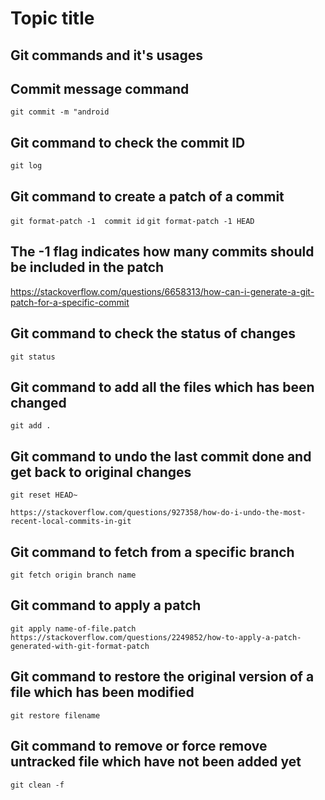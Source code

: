 # Topic title

## Git commands and it's usages 



## Commit message command
`git commit -m "android`

## Git command to check the commit ID
`git log`


## Git command to create a patch of a commit
`git format-patch -1  commit id`
`git format-patch -1 HEAD`
## The -1 flag indicates how many commits should be included in the patch
https://stackoverflow.com/questions/6658313/how-can-i-generate-a-git-patch-for-a-specific-commit 


## Git command to check the status of changes
`git status`

## Git command to add all the files which has been changed 
`git add .`

## Git command to undo the last commit done and get back to original changes 
`git reset HEAD~`

`https://stackoverflow.com/questions/927358/how-do-i-undo-the-most-recent-local-commits-in-git`

## Git command to fetch from a specific branch 
`git fetch origin branch name`


## Git command to apply a patch 
`git apply name-of-file.patch`
`https://stackoverflow.com/questions/2249852/how-to-apply-a-patch-generated-with-git-format-patch`

## Git command to restore the original version of a file which has been modified
`git restore filename`

## Git command to remove or force remove untracked file which have not been added yet 
`git clean -f`

